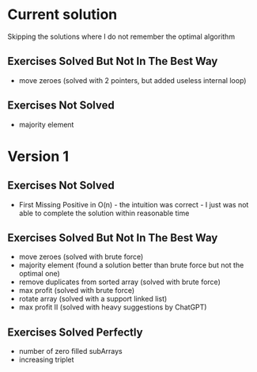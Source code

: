 # Current solution
Skipping the solutions where I do not remember the optimal algorithm

## Exercises Solved But Not In The Best Way
- move zeroes (solved with 2 pointers, but added useless internal loop)

## Exercises Not Solved
- majority element

# Version 1
## Exercises Not Solved
- First Missing Positive in O(n) - the intuition was correct - I just was not able to complete the solution within reasonable time

## Exercises Solved But Not In The Best Way
- move zeroes (solved with brute force)
- majority element (found a solution better than brute force but not the optimal one)
- remove duplicates from sorted array (solved with brute force)
- max profit (solved with brute force)
- rotate array (solved with a support linked list)
- max profit II (solved with heavy suggestions by ChatGPT)

## Exercises Solved Perfectly
- number of zero filled subArrays
- increasing triplet